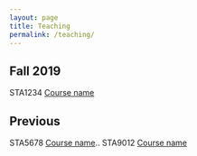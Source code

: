 ```yaml
---
layout: page
title: Teaching
permalink: /teaching/
---
```


## Fall 2019

STA1234 [Course name](course/1234.md)

## Previous

STA5678 [Course name](course/1234.md)..
STA9012 [Course name](course/1234.md)
